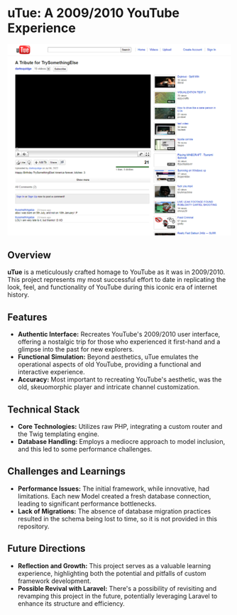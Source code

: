 # uTue: A 2009/2010 YouTube Experience
![UTue](Screenshot%202023-12-13%20220833.png)

## Overview
**uTue** is a meticulously crafted homage to YouTube as it was in 2009/2010. This project represents my most successful effort to date in replicating the look, feel, and functionality of YouTube during this iconic era of internet history.

## Features
- **Authentic Interface:** Recreates YouTube's 2009/2010 user interface, offering a nostalgic trip for those who experienced it first-hand and a glimpse into the past for new explorers.
- **Functional Simulation:** Beyond aesthetics, uTue emulates the operational aspects of old YouTube, providing a functional and interactive experience.
- **Accuracy:** Most important to recreating YouTube's aesthetic, was the old, skeuomorphic player and intricate channel customization.

## Technical Stack
- **Core Technologies:** Utilizes raw PHP, integrating a custom router and the Twig templating engine.
- **Database Handling:** Employs a mediocre approach to model inclusion, and this led to some performance challenges.

## Challenges and Learnings
- **Performance Issues:** The initial framework, while innovative, had limitations. Each new Model created a fresh database connection, leading to significant performance bottlenecks.
- **Lack of Migrations:** The absence of database migration practices resulted in the schema being lost to time, so it is not provided in this repository.

## Future Directions
- **Reflection and Growth:** This project serves as a valuable learning experience, highlighting both the potential and pitfalls of custom framework development.
- **Possible Revival with Laravel:** There's a possibility of revisiting and revamping this project in the future, potentially leveraging Laravel to enhance its structure and efficiency.
